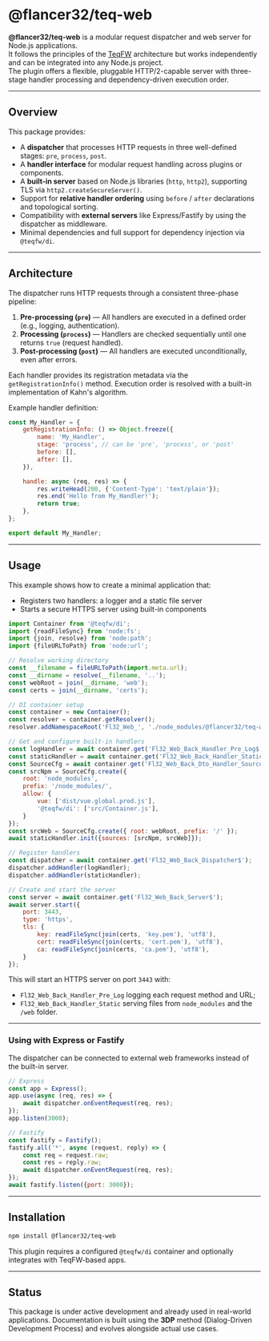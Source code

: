 # @flancer32/teq-web

**@flancer32/teq-web** is a modular request dispatcher and web server for Node.js applications.  
It follows the principles of the [TeqFW](https://github.com/flancer32/teqfw) architecture but works independently and
can be integrated into any Node.js project.  
The plugin offers a flexible, pluggable HTTP/2-capable server with three-stage handler processing and dependency-driven
execution order.

---

## Overview

This package provides:

- A **dispatcher** that processes HTTP requests in three well-defined stages: `pre`, `process`, `post`.
- A **handler interface** for modular request handling across plugins or components.
- A **built-in server** based on Node.js libraries (`http`, `http2`), supporting TLS via `http2.createSecureServer()`.
- Support for **relative handler ordering** using `before` / `after` declarations and topological sorting.
- Compatibility with **external servers** like Express/Fastify by using the dispatcher as middleware.
- Minimal dependencies and full support for dependency injection via `@teqfw/di`.

---

## Architecture

The dispatcher runs HTTP requests through a consistent three-phase pipeline:

1. **Pre-processing (`pre`)** — All handlers are executed in a defined order (e.g., logging, authentication).
2. **Processing (`process`)** — Handlers are checked sequentially until one returns `true` (request handled).
3. **Post-processing (`post`)** — All handlers are executed unconditionally, even after errors.

Each handler provides its registration metadata via the `getRegistrationInfo()` method. Execution order is resolved with
a built-in implementation of Kahn's algorithm.

Example handler definition:

```js
const My_Handler = {
    getRegistrationInfo: () => Object.freeze({
        name: 'My_Handler',
        stage: 'process', // can be 'pre', 'process', or 'post'
        before: [],
        after: [],
    }),

    handle: async (req, res) => {
        res.writeHead(200, {'Content-Type': 'text/plain'});
        res.end('Hello from My_Handler!');
        return true;
    },
};

export default My_Handler;
````

---

## Usage

This example shows how to create a minimal application that:

* Registers two handlers: a logger and a static file server
* Starts a secure HTTPS server using built-in components

```js
import Container from '@teqfw/di';
import {readFileSync} from 'node:fs';
import {join, resolve} from 'node:path';
import {fileURLToPath} from 'node:url';

// Resolve working directory
const __filename = fileURLToPath(import.meta.url);
const __dirname = resolve(__filename, '..');
const webRoot = join(__dirname, 'web');
const certs = join(__dirname, 'certs');

// DI container setup
const container = new Container();
const resolver = container.getResolver();
resolver.addNamespaceRoot('Fl32_Web_', './node_modules/@flancer32/teq-web/src');

// Get and configure built-in handlers
const logHandler = await container.get('Fl32_Web_Back_Handler_Pre_Log$');
const staticHandler = await container.get('Fl32_Web_Back_Handler_Static$');
const SourceCfg = await container.get('Fl32_Web_Back_Dto_Handler_Source$');
const srcNpm = SourceCfg.create({
    root: 'node_modules',
    prefix: '/node_modules/',
    allow: {
        vue: ['dist/vue.global.prod.js'],
        '@teqfw/di': ['src/Container.js'],
    }
});
const srcWeb = SourceCfg.create({ root: webRoot, prefix: '/' });
await staticHandler.init({sources: [srcNpm, srcWeb]});

// Register handlers
const dispatcher = await container.get('Fl32_Web_Back_Dispatcher$');
dispatcher.addHandler(logHandler);
dispatcher.addHandler(staticHandler);

// Create and start the server
const server = await container.get('Fl32_Web_Back_Server$');
await server.start({
    port: 3443,
    type: 'https',
    tls: {
        key: readFileSync(join(certs, 'key.pem'), 'utf8'),
        cert: readFileSync(join(certs, 'cert.pem'), 'utf8'),
        ca: readFileSync(join(certs, 'ca.pem'), 'utf8'),
    }
});
```

This will start an HTTPS server on port `3443` with:

* `Fl32_Web_Back_Handler_Pre_Log` logging each request method and URL;
* `Fl32_Web_Back_Handler_Static` serving files from `node_modules` and the `/web` folder.

---

### Using with Express or Fastify

The dispatcher can be connected to external web frameworks instead of the built-in server.

```js
// Express
const app = Express();
app.use(async (req, res) => {
    await dispatcher.onEventRequest(req, res);
});
app.listen(3000);

// Fastify
const fastify = Fastify();
fastify.all('*', async (request, reply) => {
    const req = request.raw;
    const res = reply.raw;
    await dispatcher.onEventRequest(req, res);
});
await fastify.listen({port: 3000});
```

---

## Installation

```bash
npm install @flancer32/teq-web
```

This plugin requires a configured `@teqfw/di` container and optionally integrates with TeqFW-based apps.

---

## Status

This package is under active development and already used in real-world applications. Documentation is built using the
**3DP** method (Dialog-Driven Development Process) and evolves alongside actual use cases.
